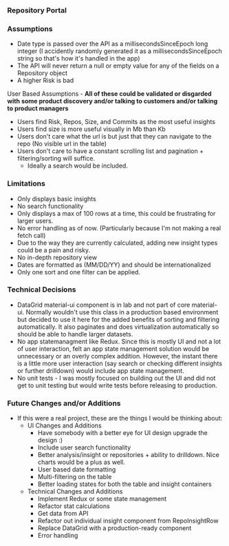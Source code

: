 ### Repository Portal ###


### Assumptions ###
* Date type is passed over the API as a millisecondsSinceEpoch long integer (I accidently randomly generated it as a millisecondsSinceEpoch string so that's how it's handled in the app)
* The API will never return a null or empty value for any of the fields on a Repository object
* A higher Risk is bad


User Based Assumptions - **All of these could be validated or disgarded with some product discovery and/or talking to customers and/or talking to product managers**
* Users find Risk, Repos, Size, and Commits as the most useful insights 
* Users find size is more useful visually in Mb than Kb
* Users don't care what the url is but just that they can navigate to the repo (No visible url in the table)
* Users don't care to have a constant scrolling list and pagination + filtering/sorting will suffice. 
    * Ideally a search would be included. 


### Limitations ###
* Only displays basic insights
* No search functionality
* Only displays a max of 100 rows at a time, this could be frustrating for larger users.
* No error handling as of now. (Particularly because I'm not making a real fetch call)
* Due to the way they are currently calculated, adding new insight types could be a pain and risky. 
* No in-depth repository view
* Dates are formatted as (MM/DD/YY) and should be internationalized
* Only one sort and one filter can be applied. 


### Technical Decisions ###
* DataGrid material-ui component is in lab and not part of core material-ui. Normally wouldn't use this class in a production based environment but decided to use it here for the added benefits of sorting and filtering automatically. It also paginates and does virtualization automatically so should be able to handle larger datasets. 
* No app statemanagment like Redux.  Since this is mostly UI and not a lot of user interaction, felt an app state management solution would be unnecessary or an overly complex addition. However, the instant there is a little more user interaction (say search or checking different insights or further drilldown) would include app state management. 
* No unit tests - I was mostly focused on building out the UI and did not get to unit testing but would write tests before releasing to production. 



### Future Changes and/or Additions ###
* If this were a real project, these are the things I would be thinking about: 
    * UI Changes and Additions
        * Have somebody with a better eye for UI design upgrade the design :) 
        * Include user search functionality
        * Better analysis/insight or repositories + ability to drilldown. Nice charts would be a plus as well. 
        * User based date formatting
        * Multi-filtering on the table
        * Better loading states for both the table and insight containers
    * Technical Changes and Additions
        * Implement Redux or some state management
        * Refactor stat calculations
        * Get data from API
        * Refactor out individual insight component from RepoInsightRow
        * Replace DataGrid with a production-ready component
        * Error handling